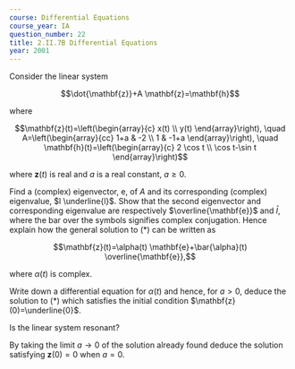 ```yaml
---
course: Differential Equations
course_year: IA
question_number: 22
title: 2.II.7B Differential Equations
year: 2001
---
```



Consider the linear system

$$\dot{\mathbf{z}}+A \mathbf{z}=\mathbf{h}$$

where

$$\mathbf{z}(t)=\left(\begin{array}{c}
x(t) \\
y(t)
\end{array}\right), \quad A=\left(\begin{array}{cc}
1+a & -2 \\
1 & -1+a
\end{array}\right), \quad \mathbf{h}(t)=\left(\begin{array}{c}
2 \cos t \\
\cos t-\sin t
\end{array}\right)$$

where $\mathbf{z}(t)$ is real and $a$ is a real constant, $a \geq 0$.

Find a (complex) eigenvector, e, of $A$ and its corresponding (complex) eigenvalue, $l \underline{l}$. Show that the second eigenvector and corresponding eigenvalue are respectively $\overline{\mathbf{e}}$ and $\bar{l}$, where the bar over the symbols signifies complex conjugation. Hence explain how the general solution to $(*)$ can be written as

$$\mathbf{z}(t)=\alpha(t) \mathbf{e}+\bar{\alpha}(t) \overline{\mathbf{e}},$$

where $\alpha(t)$ is complex.

Write down a differential equation for $\alpha(t)$ and hence, for $a>0$, deduce the solution to $(*)$ which satisfies the initial condition $\mathbf{z}(0)=\underline{0}$.

Is the linear system resonant?

By taking the limit $a \rightarrow 0$ of the solution already found deduce the solution satisfying $\mathbf{z}(0)=0$ when $a=0$.
